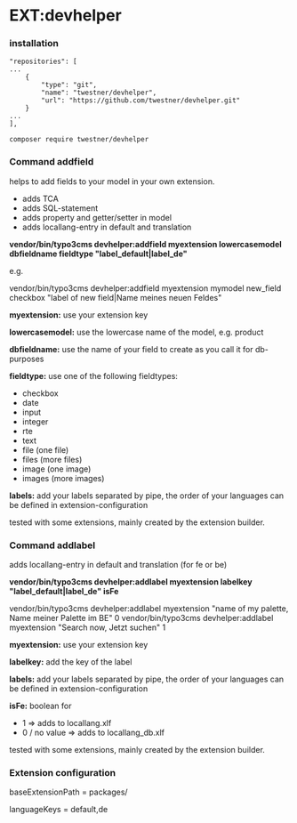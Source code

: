 # EXT:devhelper

### installation

```
"repositories": [
...
    {
        "type": "git",
        "name": "twestner/devhelper",
        "url": "https://github.com/twestner/devhelper.git"
    }
...
],
```

```
composer require twestner/devhelper
```

### Command addfield
   
helps to add fields to your model in your own extension.

* adds TCA
* adds SQL-statement
* adds property and getter/setter in model
* adds locallang-entry in default and translation

**vendor/bin/typo3cms devhelper:addfield myextension lowercasemodel dbfieldname fieldtype "label_default|label_de"**

e.g.

vendor/bin/typo3cms devhelper:addfield myextension mymodel new_field checkbox "label of new field|Name meines neuen Feldes"

**myextension:** use your extension key

**lowercasemodel:** use the lowercase name of the model, e.g. product

**dbfieldname:** use the name of your field to create as you call it for db-purposes

**fieldtype:** use one of the following fieldtypes:
* checkbox
* date
* input
* integer
* rte
* text
* file (one file)
* files (more files)
* image (one image)
* images (more images)

**labels:** add your labels separated by pipe, the order of your languages can be defined in extension-configuration

tested with some extensions, mainly created by the extension builder.


### Command addlabel

adds locallang-entry in default and translation (for fe or be)

**vendor/bin/typo3cms devhelper:addlabel myextension labelkey "label_default|label_de" isFe**

vendor/bin/typo3cms devhelper:addlabel myextension "name of my palette, Name meiner Palette im BE" 0
vendor/bin/typo3cms devhelper:addlabel myextension "Search now, Jetzt suchen" 1

**myextension:** use your extension key

**labelkey:** add the key of the label

**labels:** add your labels separated by pipe, the order of your languages can be defined in extension-configuration

**isFe:** boolean for 
* 1 => adds to locallang.xlf
* 0 / no value => adds to locallang_db.xlf

tested with some extensions, mainly created by the extension builder.

### Extension configuration
baseExtensionPath = packages/

languageKeys = default,de
